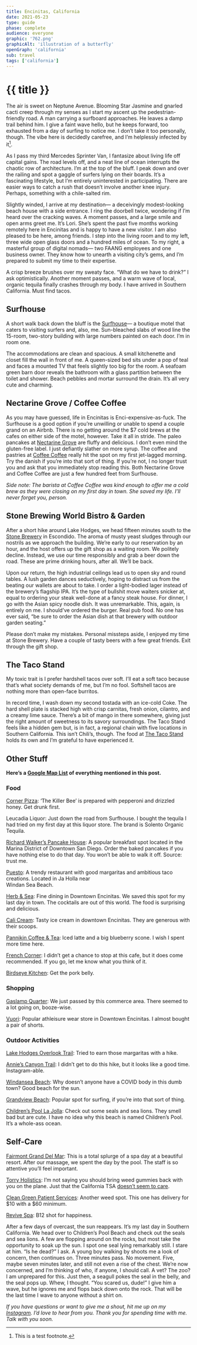 ```yaml
---
title: Encinitas, California
date: 2021-05-23
type: guide
phase: complete
audience: everyone
graphic: '762.png'
graphicAlt: 'illustration of a butterfly'
openGraph: 'california'
sub: travel
tags: ['california']
---
```

# {{ title }}

The air is sweet on Neptune Avenue.  Blooming Star Jasmine and gnarled cacti creep through my senses as I start my ascent up the pedestrian-friendly road. A man carrying a surfboard approaches. He leaves a damp trail behind him. I give a faint wave hello, but he keeps forward, too exhausted from a day of surfing to notice me. I don’t take it too personally, though. The vibe here is decidedly carefree, and I’m helplessly infected by it[^1]. 

As I pass my third Mercedes Sprinter Van, I fantasize about living life off capital gains. The road levels off, and a neat line of ocean interrupts the chaotic row of architecture. I’m at the top of the bluff. I peak down and over the railing and spot a gaggle of surfers lying on their boards. It’s a fascinating lifestyle, but I’m entirely uninterested in participating. There are easier ways to catch a rush that doesn’t involve another knee injury. Perhaps, something with a chile-salted rim.

Slightly winded, I arrive at my destination— a deceivingly modest-looking beach house with a side entrance. I ring the doorbell twice, wondering if I’m heard over the cracking waves. A moment passes, and a large smile and open arms greet me. It’s Lori. She’s spent the past five months working remotely here in Encinitas and is happy to have a new visitor. I am also pleased to be here, among friends. I step into the living room and to my left, three wide open glass doors and a hundred miles of ocean. To my right, a masterful group of digital nomads— two FAANG employees and one business owner. They know how to unearth a visiting city’s gems, and I’m prepared to submit my time to their expertise. 

A crisp breeze brushes over my sweaty face. “What do we have to drink?” I ask optimistically. Another moment passes, and a warm wave of local, organic tequila finally crashes through my body. I have arrived in Southern California. Must find tacos.

## Surfhouse

A short walk back down the bluff is the [Surfhouse](https://surfhouseadventures.com/)— a boutique motel that caters to visiting surfers and, also, me. Sun-bleached slabs of wood line the 15-room, two-story building with large numbers painted on each door. I’m in room one. 

The accommodations are clean and spacious. A small kitchenette and closet fill the wall in front of me. A queen-sized bed sits under a pop of teal and faces a mounted TV that feels slightly too big for the room. A seafoam green barn door reveals the bathroom with a glass partition between the toilet and shower. Beach pebbles and mortar surround the drain. It’s all very cute and charming. 

## Nectarine Grove / Coffee Coffee

As you may have guessed, life in Encinitas is Enci-expensive-as-fuck. The Surfhouse is a good option if you’re unwilling or unable to spend a couple grand on an Airbnb. There is no getting around the $7 cold brews at the cafes on either side of the motel, however. Take it all in stride. The paleo pancakes at [Nectarine Grove](https://nectarinegrove.com/) are fluffy and delicious. I don’t even mind the gluten-free label. I just defiantly slather on more syrup. The coffee and pastries at [Coffee Coffee](https://www.coffeecoffeeleucadia.com/) really hit the spot on my first jet-lagged morning. Try the danish if you’re into that sort of thing. If you’re not, I no longer trust you and ask that you immediately stop reading this. Both Nectarine Grove and Coffee Coffee are just a few hundred feet from Surfhouse. 

*Side note: The barista at Coffee Coffee was kind enough to offer me a cold brew as they were closing on my first day in town. She saved my life. I’ll never forget you, person.*

## Stone Brewing World Bistro & Garden

After a short hike around Lake Hodges, we head fifteen minutes south to the [Stone Brewery](https://www.stonebrewing.com/) in Escondido. The aroma of musty yeast sludges through our nostrils as we approach the building. We’re early to our reservation by an hour, and the host offers up the gift shop as a waiting room. We politely decline. Instead, we use our time responsibly and grab a beer down the road. These are prime drinking hours, after all. We’ll be back. 

Upon our return, the high industrial ceilings lead us to open sky and round tables. A lush garden dances seductively, hoping to distract us from the beating our wallets are about to take. I order a light-bodied lager instead of the brewery’s flagship IPA. It’s the type of bullshit move waiters snicker at, equal to ordering your steak well-done at a fancy steak house. For dinner, I go with the Asian spicy noodle dish. It was unremarkable. This, again, is entirely on me. I should’ve ordered the burger. Real pub food. No one has ever said, “be sure to order the Asian dish at that brewery with outdoor garden seating.”

Please don’t make my mistakes. Personal missteps aside, I enjoyed my time at Stone Brewery. Have a couple of tasty beers with a few great friends. Exit through the gift shop. 

## The Taco Stand

My toxic trait is I prefer hardshell tacos over soft. I’ll eat a soft taco because that’s what society demands of me, but I’m no fool. Softshell tacos are nothing more than open-face burritos.

In record time, I wash down my second tostada with an ice-cold Coke. The hard shell plate is stacked high with crisp carnitas, fresh onion, cilantro, and a creamy lime sauce. There’s a bit of mango in there somewhere, giving just the right amount of sweetness to its savory surroundings. The Taco Stand feels like a hidden gem but, is in fact, a regional chain with five locations in Southern California. This isn’t Chili’s, though. The food at [The Taco Stand](http://letstaco.com/) holds its own and I’m grateful to have experienced it. 

## Other Stuff
**Here’s a [Google Map List](https://www.google.com/maps/placelists/list/mJsyOQ9wT5yrR5iPJymjew) of everything mentioned in this post.**

### Food

[Corner Pizza](https://corner-pizza.com/): ‘The Killer Bee’ is prepared with pepperoni and drizzled honey. Get drunk first. 

Leucadia Liquor: Just down the road from Surfhouse. I bought the tequila I had tried on my first day at this liquor store. The brand is Solento Organic Tequila.

[Richard Walker’s Pancake House](https://www.richardwalkers.com/): A popular breakfast spot located in the Marina District of Downtown San Diego. Order the baked pancakes if you have nothing else to do that day. You won’t be able to walk it off. Source: trust me. 
 
[Puesto](https://www.eatpuesto.com/): A trendy restaurant with good margaritas and ambitious taco creations. Located in Ja Holla near  
Windan Sea Beach. 

[Herb & Sea](https://www.herbandsea.com/): Fine dining in Downtown Encinitas. We saved this spot for my last day in town. The cocktails are out of this world. The food is surprising and delicious. 

[Cali Cream](https://calicreamonlineordering.com/): Tasty ice cream in downtown Encinitas. They are generous with their scoops. 

[Pannikin Coffee & Tea](https://pannikincoffeeandtea.com/): Iced latte and a big blueberry scone. I wish I spent more time here. 

[French Corner](https://frenchcorner.com/): I didn’t get a chance to stop at this cafe, but it does come recommended. If you go, let me know what you think of it. 

[Birdseye Kitchen](https://www.birdseyekitchen.com/): Get the pork belly. 

### Shopping

[Gaslamp Quarter](https://www.gaslamp.org/): We just passed by this commerce area. There seemed to a lot going on, booze-wise. 

[Vuori](https://vuoriclothing.com/): Popular athleisure wear store in Downtown Encinitas. I almost bought a pair of shorts. 

### Outdoor Activities

[Lake Hodges Overlook Trail](https://www.alltrails.com/trail/us/california/lake-hodges-overlook-trail--2): Tried to earn those margaritas with a hike. 

[Annie’s Canyon Trail](https://www.alltrails.com/trail/us/california/annies-canyon-trail-via-north-rios-trailhead-loop): I didn’t get to do this hike, but it looks like a good time. Instagram-able. 

[Windansea Beach](https://www.californiabeaches.com/beach/windansea-beach/): Why doesn’t anyone have a COVID body in this dumb town? Good beach for the sun. 

[Grandview Beach](https://www.herbandsea.com/): Popular spot for surfing, if you’re into that sort of thing. 

[Children’s Pool La Jolla](https://www.sandiego.gov/lifeguards/beaches/pool): Check out some seals and sea lions. They smell bad but are cute. I have no idea why this beach is named Children’s Pool. It’s a whole-ass ocean. 

## Self-Care

[Fairmont Grand Del Mar](https://www.fairmont.com/san-diego/): This is a total splurge of a spa day at a beautiful resort. After our massage, we spent the day by the pool. The staff is so attentive you’ll feel important. 

[Torry Holistics](https://torreyholistics.com/): I’m not saying you should bring weed gummies back with you on the plane. Just that the California TSA [doesn’t seem to care](https://www.lataco.com/is-it-legal-to-fly-with-weed-lax/). 

[Clean Green Patient Services](https://www.cleangreenpatientservices.com/): Another weed spot. This one has delivery for $10 with a $60 minimum. 

[Revive Spa](https://revive.md/): B12 shot for happiness.

After a few days of overcast, the sun reappears. It’s my last day in Southern California. We head over to Children’s Pool Beach and check out the seals and sea lions. A few are flopping around on the rocks, but most take the opportunity to soak up the sun. I spot one seal lying remarkably still. I stare at him. “Is he dead?” I ask. A young boy walking by shoots me a look of concern, then continues on. Three minutes pass. No movement. Five, maybe seven minutes later, and still not even a rise of the chest. We’re now concerned, and I’m thinking of who, if anyone, I should call. A vet? The zoo? I am unprepared for this. Just then, a seagull pokes the seal in the belly, and the seal pops up. Whew, I thought. “You scared us, dude!” I give him a wave, but he ignores me and flops back down onto the rock. That will be the last time I wave to anyone without a shirt on. 

*If you have questions or want to give me a shout, hit me up on my [Instagram](https://www.instagram.com/jasondotgov/). I’d love to hear from you. Thank you for spending time with me. Talk with you soon.*

[^1]: This is a test footnote.
